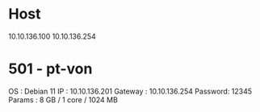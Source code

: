 # Host
10.10.136.100
10.10.136.254

# 501 - pt-von
OS      :   Debian 11
IP      :   10.10.136.201
Gateway :   10.10.136.254
Password:   12345
Params  :   8 GB / 1 core / 1024 MB

